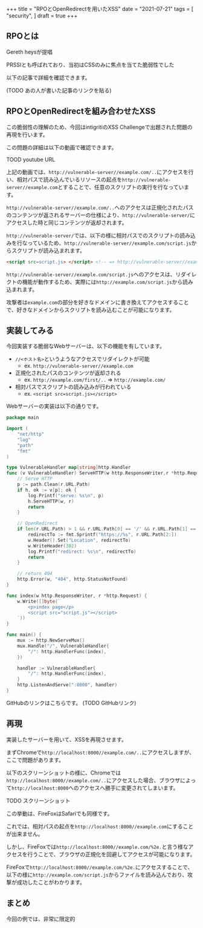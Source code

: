 +++
title = "RPOとOpenRedirectを用いたXSS"
date = "2021-07-21"
tags = [
    "security",
]
draft = true
+++

## RPOとは

Gereth heysが提唱

PRSSIとも呼ばれており、当初はCSSのみに焦点を当てた脆弱性でした

以下の記事で詳細を確認できます。

(TODO あの人が書いた記事のリンクを貼る)

## RPOとOpenRedirectを組み合わせたXSS

この脆弱性の理解のため、今回はintigritiのXSS Challengeで出題された問題の再現を行います。

この問題の詳細は以下の動画で確認できます。

TOOD youtube URL

上記の動画では、`http://vulnerable-server//example.com/..`にアクセスを行い、相対パスで読み込んでいるリソースの起点を`http://vulnerable-server//example.com`とすることで、任意のスクリプトの実行を行なっています。

`http://vulnerable-server//example.com/..`へのアクセスは正規化されたパスのコンテンツが返されるサーバーの仕様により、`http://vulnerable-server/`にアクセスした時と同じコンテンツが返却されます。

`http://vulnerable-server/`では、以下の様に相対パスでのスクリプトの読み込みを行なっているため、`http://vulnerable-server//example.com/script.js`からスクリプトが読み込まれます。

```html
<script src=script.js> </script> <!-- => http://vulnerable-server//example.com/script.js-->
```

`http://vulnerable-server//example.com/script.js`へのアクセスは、リダイレクトの機能が動作するため、実際には`http://example.com/script.js`から読み込まれます。

攻撃者は`example.com`の部分を好きなドメインに書き換えてアクセスすることで、好きなドメインからスクリプトを読み込むことが可能になります。

## 実装してみる

今回実装する脆弱なWebサーバーは、以下の機能を有しています。
- `//<ホスト名>`というようなアクセスでリダイレクトが可能
  - ex. `http://vulnerable-server//example.com`
- 正規化されたパスのコンテンツが返却される
  - ex. `http://example.com/first/..` => `http://example.com/`
- 相対パスでスクリプトの読み込みが行われている
  - ex. `<script src=script.js></script>`

Webサーバーの実装は以下の通りです。
```go
package main

import (
	"net/http"
	"log"
	"path"
	"fmt"
)

type VulnerableHandler map[string]http.Handler
func (v VulnerableHandler) ServeHTTP(w http.ResponseWriter,r *http.Request){
	// Serve HTTP
	p := path.Clean(r.URL.Path)
	if h, ok := v[p]; ok {
		log.Printf("serve: %s\n", p)
		h.ServeHTTP(w, r)
		return
	}

	// OpenRedirect
	if len(r.URL.Path) > 1 && r.URL.Path[0] == '/' && r.URL.Path[1] == '/' {
		redirectTo := fmt.Sprintf("https://%s", r.URL.Path[2:])
		w.Header().Set("Location", redirectTo)
		w.WriteHeader(302)
		log.Printf("redirect: %s\n", redirectTo)
		return
	}

	// return 404
	http.Error(w, "404", http.StatusNotFound)
}

func index(w http.ResponseWriter, r *http.Request) {
	w.Write([]byte(`
		<p>index page</p>
		<script src="script.js"></script>
	`))
}

func main() {
	mux := http.NewServeMux()
	mux.Handle("/", VulnerableHandler{
		"/": http.HandlerFunc(index),
	})

	handler := VulnerableHandler{
		"/": http.HandlerFunc(index),
	}
	http.ListenAndServe(":8000", handler)
}
```

GitHubのリンクはこちらです。 (TODO GitHubリンク)

## 再現

実装したサーバーを用いて、XSSを再現させます。

まずChromeで`http://localhost:8000//example.com/..`にアクセスしますが、ここで問題があります。

以下のスクリーンショットの様に、Chromeでは`http://localhost:8000//example.com/..`にアクセスした場合、ブラウザによって`http://localhost:8000`へのアクセスへ勝手に変更されてしまいます。

TODO スクリーンショット

この挙動は、FireFoxはSafariでも同様です。

これでは、相対パスの起点を`http://localhost:8000//example.com`にすることが出来ません。

しかし、FireFoxでは`http://localhost:8000//example.com/%2e.`と言う様なアクセスを行うことで、ブラウザの正規化を回避してアクセスが可能になります。

FireFoxで`http://localhost:8000//example.com/%2e.`にアクセスすることで、以下の様に`http://example.com/script.js`からファイルを読み込んでおり、攻撃が成功したことがわかります。

## まとめ

今回の例では、非常に限定的
